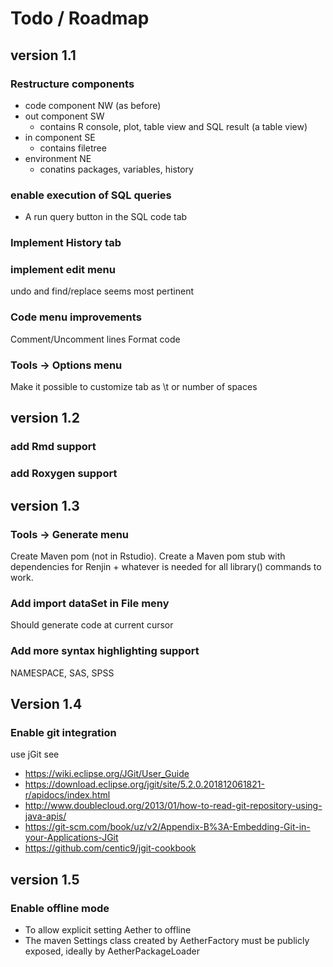 # Todo / Roadmap

## version 1.1
### Restructure components
- code component NW (as before)
- out component SW
    - contains R console, plot, table view and SQL result (a table view)
- in component SE
    - contains filetree
- environment NE
    - conatins packages, variables, history    
    
### enable execution of SQL queries 
- A run query button in the SQL code tab
    
### Implement History tab
### implement edit menu
undo and find/replace seems most pertinent

### Code menu improvements
Comment/Uncomment lines
Format code

### Tools -> Options menu
Make it possible to customize tab as \t or number of spaces

## version 1.2
### add Rmd support

### add Roxygen support

## version 1.3

### Tools -> Generate menu
Create Maven pom (not in Rstudio). Create a Maven pom stub with dependencies for 
Renjin + whatever is needed for all library() commands to work.

### Add import dataSet in File meny
Should generate code at current cursor

### Add more syntax highlighting support
NAMESPACE, SAS, SPSS

## Version 1.4
### Enable git integration
use jGit see 
- https://wiki.eclipse.org/JGit/User_Guide
- https://download.eclipse.org/jgit/site/5.2.0.201812061821-r/apidocs/index.html
- http://www.doublecloud.org/2013/01/how-to-read-git-repository-using-java-apis/
- https://git-scm.com/book/uz/v2/Appendix-B%3A-Embedding-Git-in-your-Applications-JGit
- https://github.com/centic9/jgit-cookbook

## version 1.5        
### Enable offline mode
- To allow explicit setting Aether to offline
- The maven Settings class created by AetherFactory must be publicly exposed,
ideally by AetherPackageLoader  